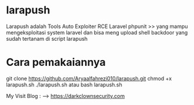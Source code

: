 # larapush

Larapush adalah Tools Auto Exploiter RCE Laravel phpunit >> yang mampu mengeksploitasi system laravel
dan bisa meng upload shell backdoor yang sudah tertanam di script larapush

# Cara pemakaiannya

git clone https://github.com/Aryaalfahrezi010/larapush.git
chmod +x larapush.sh
./larapush.sh atau bash larapush.sh

My Visit Blog : --> https://darkclownsecurity.com
